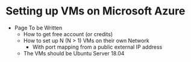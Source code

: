 # Setting up VMs on Microsoft Azure

* Page To be Written
    * How to get free account (or credits)
    * How to set up N (N > 1) VMs on their own Network 
        * With port mapping from a public external IP address
    * The VMs should be Ubuntu Server 18.04